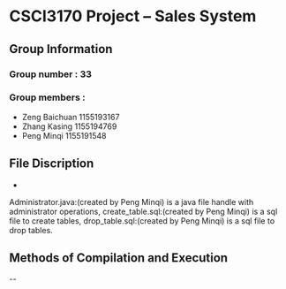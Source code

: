 # CSCI3170 Project – Sales System

## Group Information
### Group number  : 33
### Group members : 
- Zeng Baichuan 1155193167
- Zhang Kasing  1155194769
- Peng Minqi    1155191548

## File Discription
-
Administrator.java:(created by Peng Minqi) is a java file handle with administrator operations,
create_table.sql:(created by Peng Minqi) is a sql file to create tables,
drop_table.sql:(created by Peng Minqi) is a sql file to drop tables.

## Methods of Compilation and Execution
--

